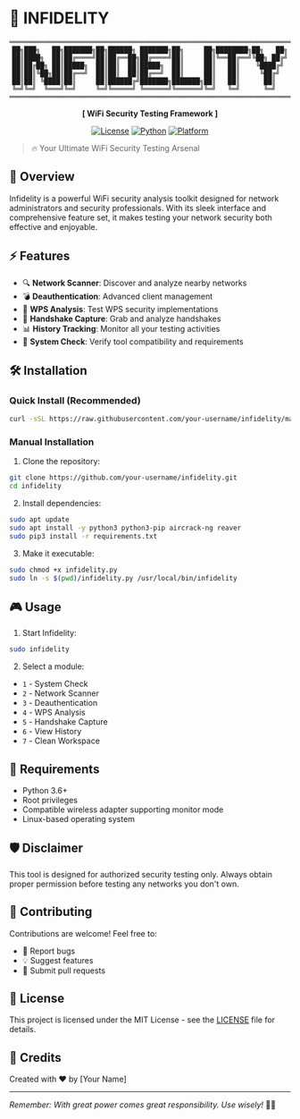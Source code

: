 # 🎯 INFIDELITY

<div align="center">

```
════════════════════════════════════════════════════════════════════════
██╗███╗   ██╗███████╗██╗██████╗ ███████╗██╗     ██╗████████╗██╗   ██╗
██║████╗  ██║██╔════╝██║██╔══██╗██╔════╝██║     ██║╚══██╔══╝╚██╗ ██╔╝
██║██╔██╗ ██║█████╗  ██║██║  ██║█████╗  ██║     ██║   ██║    ╚████╔╝ 
██║██║╚██╗██║██╔══╝  ██║██║  ██║██╔══╝  ██║     ██║   ██║     ╚██╔╝  
██║██║ ╚████║██║     ██║██████╔╝███████╗███████╗██║   ██║      ██║   
╚═╝╚═╝  ╚═══╝╚═╝     ╚═╝╚═════╝ ╚══════╝╚══════╝╚═╝   ╚═╝      ╚═╝   
════════════════════════════════════════════════════════════════════════
```

**[ WiFi Security Testing Framework ]**

[![License](https://img.shields.io/badge/License-MIT-blue.svg)](LICENSE)
[![Python](https://img.shields.io/badge/Python-3.6+-green.svg)](https://www.python.org/)
[![Platform](https://img.shields.io/badge/Platform-Linux-orange.svg)](https://www.linux.org/)

</div>

> 🔥 Your Ultimate WiFi Security Testing Arsenal

## 🚀 Overview

Infidelity is a powerful WiFi security analysis toolkit designed for network administrators and security professionals. With its sleek interface and comprehensive feature set, it makes testing your network security both effective and enjoyable.

## ⚡ Features

- 🔍 **Network Scanner**: Discover and analyze nearby networks
- 💣 **Deauthentication**: Advanced client management
- 🔑 **WPS Analysis**: Test WPS security implementations
- 🎯 **Handshake Capture**: Grab and analyze handshakes
- 📊 **History Tracking**: Monitor all your testing activities
- 🧰 **System Check**: Verify tool compatibility and requirements

## 🛠️ Installation

### Quick Install (Recommended)
```bash
curl -sSL https://raw.githubusercontent.com/your-username/infidelity/main/install.sh | sudo bash
```

### Manual Installation
1. Clone the repository:
```bash
git clone https://github.com/your-username/infidelity.git
cd infidelity
```

2. Install dependencies:
```bash
sudo apt update
sudo apt install -y python3 python3-pip aircrack-ng reaver
sudo pip3 install -r requirements.txt
```

3. Make it executable:
```bash
sudo chmod +x infidelity.py
sudo ln -s $(pwd)/infidelity.py /usr/local/bin/infidelity
```

## 🎮 Usage

1. Start Infidelity:
```bash
sudo infidelity
```

2. Select a module:
- `1` - System Check
- `2` - Network Scanner
- `3` - Deauthentication
- `4` - WPS Analysis
- `5` - Handshake Capture
- `6` - View History
- `7` - Clean Workspace

## 🎯 Requirements

- Python 3.6+
- Root privileges
- Compatible wireless adapter supporting monitor mode
- Linux-based operating system

## 🛡️ Disclaimer

This tool is designed for authorized security testing only. Always obtain proper permission before testing any networks you don't own.

## 🤝 Contributing

Contributions are welcome! Feel free to:
- 🐛 Report bugs
- 💡 Suggest features
- 🔧 Submit pull requests

## 📜 License

This project is licensed under the MIT License - see the [LICENSE](LICENSE) file for details.

## 🌟 Credits

Created with ❤️ by [Your Name]

---
*Remember: With great power comes great responsibility. Use wisely!* 🦸‍♂️ 